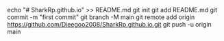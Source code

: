 echo "# SharkRp.github.io" >> README.md
git init
git add README.md
git commit -m "first commit"
git branch -M main
git remote add origin https://github.com/Dieegoo2008/SharkRp.github.io.git
git push -u origin main